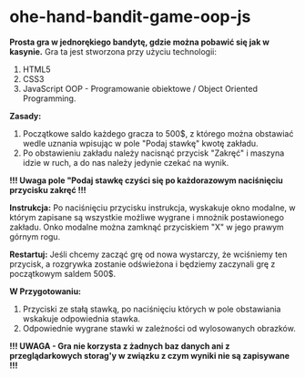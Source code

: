 # ohe-hand-bandit-game-oop-js

**Prosta gra w jednorękiego bandytę, gdzie można pobawić się jak w kasynie.**
Gra ta jest stworzona przy użyciu technologii:
1. HTML5
2. CSS3
3. JavaScript OOP - Programowanie obiektowe / Object Oriented Programming.

**Zasady:**
1. Początkowe saldo każdego gracza to 500$, z którego można obstawiać wedle uznania wpisując w pole "Podaj stawkę" kwotę zakładu.
2. Po obstawieniu zakładu należy nacisnąć przycisk "Zakręć" i maszyna idzie w ruch, a do nas należy jedynie czekać na wynik.

**!!! Uwaga pole "Podaj stawkę czyści się po każdorazowym naciśnięciu przycisku zakręć !!!**

**Instrukcja:**
Po naciśnięciu przycisku instrukcja, wyskakuje okno modalne, w którym zapisane są wszystkie możliwe wygrane i mnożnik postawionego zakładu.
Onko modalne można zamknąć przyciskiem "X" w jego prawym górnym rogu.

**Restartuj:**
Jeśli chcemy zacząć grę od nowa wystarczy, że wciśniemy ten przycisk, a rozgrywka zostanie odświeżona i będziemy zaczynali grę z początkowym saldem 500$.

**W Przygotowaniu:**
1. Przyciski ze stałą stawką, po naciśnięciu których w pole obstawiania wskakuje odpowiednia stawka.
2. Odpowiednie wygrane stawki w zależności od wylosowanych obrazków.


**!!! UWAGA - Gra nie korzysta z żadnych baz danych ani z przeglądarkowych storag'y w związku z czym wyniki nie są zapisywane !!!**
